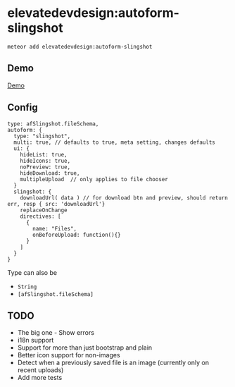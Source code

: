 elevatedevdesign:autoform-slingshot
=========================

`meteor add elevatedevdesign:autoform-slingshot`

## Demo

[Demo](http://autoform-slingshot-demo.meteor.com)

## Config

    type: afSlingshot.fileSchema,
    autoform: {
      type: "slingshot",
      multi: true, // defaults to true, meta setting, changes defaults
      ui: {
        hideList: true,
        hideIcons: true,
        noPreview: true,
        hideDownload: true,
        multipleUpload  // only applies to file chooser
      }
      slingshot: {
        downloadUrl( data ) // for download btn and preview, should return err, resp { src: 'downloadUrl'}
        replaceOnChange
        directives: [
          { 
            name: "Files",
            onBeforeUpload: function(){}
          }
        ]
      }
    }

Type can also be

* `String`
* `[afSlingshot.fileSchema]`


## TODO
* The big one - Show errors
* i18n support
* Support for more than just bootstrap and plain
* Better icon support for non-images
* Detect when a previously saved file is an image (currently only on recent uploads)
* Add more tests
